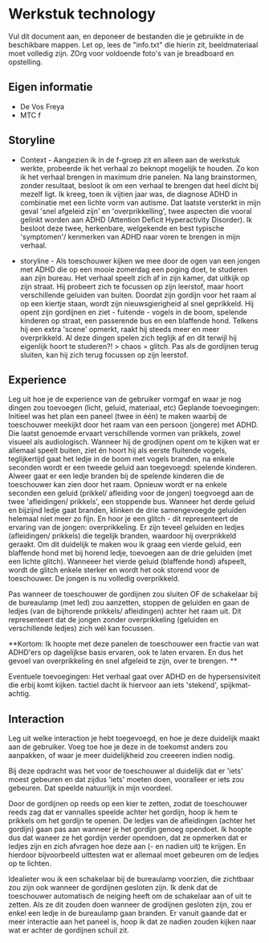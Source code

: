 # Werkstuk technology

Vul dit document aan, en deponeer de bestanden die je gebruikte in de beschikbare mappen. Let op, lees de "info.txt" die hierin zit, beeldmateriaal moet volledig zijn. ZOrg voor voldoende foto's van je breadboard en opstelling.


## Eigen informatie

- De Vos Freya 
- MTC f 


## Storyline 

- Context - 
Aangezien ik in de f-groep zit en alleen aan de werkstuk werkte, probeerde ik het verhaal zo beknopt mogelijk te houden. Zo kon ik het verhaal brengen in maximum drie panelen. 
Na lang brainstormen, zonder resultaat, besloot ik om een verhaal te brengen dat heel dicht bij mezelf ligt. Ik kreeg, toen ik vijtien jaar was, de diagnose ADHD in combinatie met een lichte vorm van autisme. Dat laatste versterkt in mijn geval 'snel afgeleid zijn' en 'overprikkelling', twee aspecten die vooral gelinkt worden aan ADHD (Attention Deficit Hyperactivity Disorder). Ik besloot deze twee, herkenbare, welgekende en best typische 'symptomen'/ kenmerken van ADHD naar voren te brengen in mijn verhaal.  

- storyline - 
Als toeschouwer kijken we mee door de ogen van een jongen met ADHD die op een mooie zomerdag een poging doet, te studeren aan zijn bureau. Het verhaal speelt zich af in zijn kamer, dat uitkijk op zijn straat. Hij probeert zich te focussen op zijn leerstof, maar hoort verschillende geluiden van buiten. Doordat zijn gordijn voor het raam al op een kiertje staan, wordt zijn nieuwsgierigheid al snel geprikkeld. Hij opent zijn gordijnen en ziet - fuitende - vogels in de boom, spelende kinderen op straat, een passerende bus en een blaffende hond. Telkens hij een extra 'scene' opmerkt, raakt hij steeds meer en meer overprikkeld. Al deze dingen spelen zich teglijk af en dit terwijl hij eigenlijk hoort te studeren?! > chaos = glitch. Pas als de gordijnen terug sluiten, kan hij zich terug focussen op zijn leerstof. 

## Experience

Leg uit hoe je de experience van de gebruiker vormgaf en waar je nog dingen zou toevoegen (licht, geluid, materiaal, etc)
Geplande toevoegingen: 
Initieel was het plan een paneel (twee in één) te maken waarbij de toeschouwer meekijkt door het raam van een persoon (jongere) met ADHD. Die laatst genoemde ervaart verschillende vormen van prikkels, zowel visueel als audiologisch. Wanneer hij de grodijnen opent om te kijken wat er allemaal speelt buiten, ziet én hoort hij als eerste fluitende vogels, teglijkertijd gaat het ledje in de boom met vogels branden, na enkele seconden wordt er een tweede geluid aan toegevoegd: spelende kinderen. Alweer gaat er een ledje branden bij de spelende kinderen die de toeschouwer kan zien door het raam. Opnieuw wordt er na enkele seconden een geluid (prikkel/ afleiding voor de jongen) toegvoegd aan de twee 'afleidingen/ prikkels', een stoppende bus. Wanneer het derde geluid en bijzijnd ledje gaat branden, klinken de drie samengevoegde geluiden helemaal niet meer zo fijn. En hoor je een glitch - dit representeert de ervaring van de jongen: overprikkeling. Er zijn teveel geluiden en ledjes (afleidingen/ prikkels) die tegelijk branden, waardoor hij overprikkeld geraakt. 
Om dit duidelijk te maken wou ik graag een vierde geluid, een blaffende hond met bij horend ledje, toevoegen aan de drie geluiden (met een lichte glitch). Wanneeer het vierde geluid (blaffende hond) afspeelt, wordt de glitch enkele sterker en wordt het ook storend voor de toeschouwer. De jongen is nu volledig overprikkeld.


Pas wanneer de toeschouwer de gordijnen zou sluiten OF de schakelaar bij de bureaulamp (met led) zou aanzetten, stoppen de geluiden en gaan de ledjes (van de bijhorende prikkels/ afleidingen) achter het raam uit. Dit representeert dat de jongen zonder overprikkeling (geluiden en verschillende ledjes) zich wél kan focussen. 

**Kortom: Ik hoopte met deze panelen de toeschouwer een fractie van wat ADHD'ers op dagelijkse basis ervaren, ook te laten ervaren. En dus het gevoel van overprikkeling én snel afgeleid te zijn, over te brengen. **


Eventuele toevoegingen: 
Het verhaal gaat over ADHD en de hypersensiviteit die erbij komt kijken. tactiel dacht ik hiervoor aan iets 'stekend', spijkmat- achtig.

## Interaction

Leg uit welke interaction je hebt toegevoegd, en hoe je deze duidelijk maakt aan de gebruiker. Voeg toe hoe je deze in de toekomst anders zou aanpakken, of waar je meer duidelijkheid zou creeeren indien nodig.

Bij deze opdracht was het voor de toeschouwer al duidelijk dat er 'iets' moest gebeuren en dat zijdus 'iets' moeten doen, vooralleer er iets zou gebeuren. Dat speelde natuurlijk in mijn voordeel. 

Door de gordijnen op reeds op een kier te zetten, zodat de toeschouwer reeds zag dat er vannalles speelde achter het gordijn, hoop ik hem te prikkels om het gordijn te openen. De ledjes van de afleidingen (achter het gordijn) gaan pas aan wanneer je het gordijn genoeg opendoet. 
Ik hoopte dus dat waneer ze het gordijn verder opendoen, dat ze opmerken dat er ledjes zijn en zich afvragen hoe deze aan (- en nadien uit) te krijgen. En hierdoor bijvoorbeeld uittesten wat er allemaal moet gebeuren om de ledjes op te lichten. 

Idealieter wou ik een schakelaar bij de bureaulamp voorzien, die zichtbaar zou zijn ook wanneer de gordijnen gesloten zijn. Ik denk dat de toeschouwer automatisch de neiging heeft om de schakelaar aan of uit te zetten. Als ze dit zouden doen wanneer de grodijnen gesloten zijn, zou er enkel een ledje in de bureaulamp gaan branden. Er vanuit gaande dat er meer interactie aan het paneel is, hoop ik dat ze nadien zouden kijken naar wat er achter de gordijnen schuil zit. 

